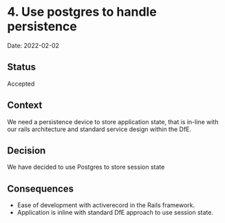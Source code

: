 # 4. Use postgres to handle persistence

Date: 2022-02-02

## Status

Accepted

## Context

We need a persistence device to store application state, that is in-line with our rails architecture and standard service design within the DfE.

## Decision

We have decided to use Postgres to store session state

## Consequences

- Ease of development with activerecord in the Rails framework.
- Application is inline with standard DfE approach to use session state.
